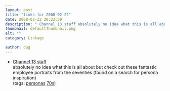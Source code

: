 ```yaml
---
layout: post
title: "links for 2008-02-22"
date: 2008-02-22 20:23:59
description: " Channel 13 staff absolutely no idea what this is all about but check out these fantastic employee portraits from the seventies (found on a search for persona inspiration) (tags --  personas 70s)&#8230;"
thumbnail: defaultThumbnail.png
alt: ""
category: Linkage

author: dug
---
```


<ul class="delicious">
	<li>
		<div class="delicious-link"><a href="http://www.big13.net/staff.htm">Channel 13 staff</a></div>
		<div class="delicious-extended">absolutely no idea what this is all about but check out these fantastic employee portraits from the seventies (found on a search for persona inspiration)</div>
		<div class="delicious-tags">(tags: <a href="http://del.icio.us/dug/personas">personas</a> <a href="http://del.icio.us/dug/70s">70s</a>)</div>
	</li>
</ul>
